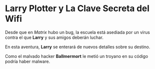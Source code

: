 # Larry Plotter y La Clave Secreta del Wifi

Desde que en *Matrix* hubo un bug, la escuela está asediada por un virus contra el que **Larry** y sus amigos deberán luchar.

En esta aventura, **Larry** se enterará de nuevos detalles sobre su destino.

Como el malvado hacker **Ballmermort** le metió un troyano en su código podría haber malware.
